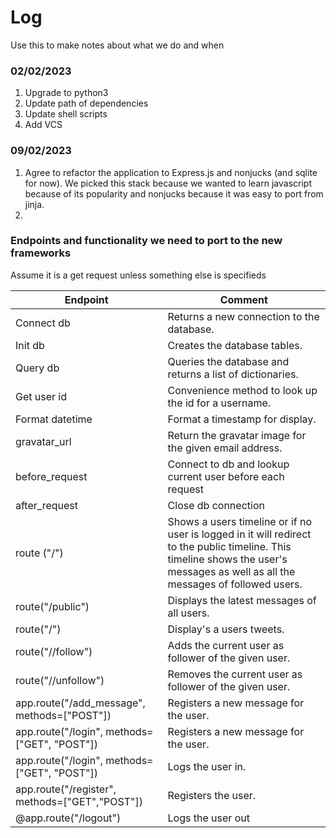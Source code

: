 # Log


Use this to make notes about what we do and when

### 02/02/2023

1. Upgrade to python3
2. Update path of dependencies
3. Update shell scripts
4. Add VCS

### 09/02/2023

1. Agree to refactor the application to Express.js and nonjucks (and sqlite for now).
We picked this stack because we wanted to learn javascript because of its popularity and nonjucks because it was easy to port from jinja.
2. 

### Endpoints and functionality we need to port to the new frameworks

Assume it is a get request unless something else is specifieds

| Endpoint                                       | Comment                                                                                                                                                                                |
|------------------------------------------------|----------------------------------------------------------------------------------------------------------------------------------------------------------------------------------------|
| Connect db                                     | Returns a new connection to the database.                                                                                                                                              |
| Init db                                        | Creates the database tables.                                                                                                                                                           |
| Query db                                       | Queries the database and returns a list of dictionaries.                                                                                                                               |
| Get user id                                    | Convenience method to look up the id for a username.                                                                                                                                   |
| Format datetime                                | Format a timestamp for display.                                                                                                                                                        |
| gravatar_url                                   | Return the gravatar image for the given email address.                                                                                                                                 |
| before_request                                 | Connect to db and lookup current user before each request                                                                                                                              |
| after_request                                  | Close db connection                                                                                                                                                                    |
| route ("/")                                    | Shows a users timeline or if no user is logged in it will redirect to the public timeline.  This timeline shows the user's     messages as well as all the messages of followed users. |
| route("/public")                               | Displays the latest messages of all users.                                                                                                                                             |
| route("/<username>")                           | Display's a users tweets.                                                                                                                                                              |
| route("/<username>/follow")                    | Adds the current user as follower of the given user.                                                                                                                                   |
| route("/<username>/unfollow")                  | Removes the current user as follower of the given user.                                                                                                                                |
| app.route("/add_message", methods=["POST"])    | Registers a new message for the user.                                                                                                                                                  |
| app.route("/login", methods=["GET", "POST"])   | Registers a new message for the user.                                                                                                                                                  |
| app.route("/login", methods=["GET", "POST"])   | Logs the user in.                                                                                                                                                                      |
| app.route("/register", methods=["GET","POST"]) | Registers the user.                                                                                                                                                                    |
| @app.route("/logout")                          | Logs the user out                                                                                                                                                                      |                                                                                                                                                                  